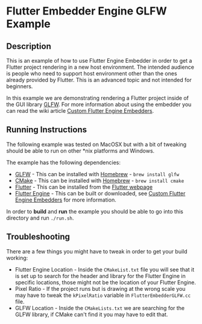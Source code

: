# Flutter Embedder Engine GLFW Example
## Description
This is an example of how to use Flutter Engine Embedder in order to get a
Flutter project rendering in a new host environment.  The intended audience is
people who need to support host environment other than the ones already provided
by Flutter.  This is an advanced topic and not intended for beginners.

In this example we are demonstrating rendering a Flutter project inside of the GUI
library [GLFW](https://www.glfw.org/).  For more information about using the
embedder you can read the wiki article [Custom Flutter Engine Embedders](/docs/engine/Custom-Flutter-Engine-Embedders.md).

## Running Instructions
The following example was tested on MacOSX but with a bit of tweaking should be
able to run on other *nix platforms and Windows.

The example has the following dependencies:
 * [GLFW](https://www.glfw.org/) - This can be installed with [Homebrew](https://brew.sh/) - `brew install glfw`
 * [CMake](https://cmake.org/) - This can be installed with [Homebrew](https://brew.sh/) - `brew install cmake`
 * [Flutter](https://flutter.dev/) - This can be installed from the [Flutter webpage](https://flutter.dev/docs/get-started/install)
 * [Flutter Engine](https://flutter.dev) - This can be built or downloaded, see [Custom Flutter Engine Embedders](/docs/engine/Custom-Flutter-Engine-Embedders.md) for more information.

In order to **build** and **run** the example you should be able to go into this directory and run
`./run.sh`.

## Troubleshooting
There are a few things you might have to tweak in order to get your build working:
 * Flutter Engine Location - Inside the `CMakeList.txt` file you will see that it is set up to search for the header and library for the Flutter Engine in specific locations, those might not be the location of your Flutter Engine.
 * Pixel Ratio - If the project runs but is drawing at the wrong scale you may have to tweak the `kPixelRatio` variable in `FlutterEmbedderGLFW.cc` file.
 * GLFW Location - Inside the `CMakeLists.txt` we are searching for the GLFW library, if CMake can't find it you may have to edit that.
